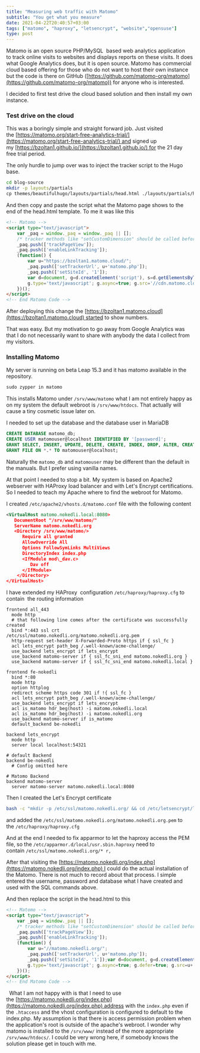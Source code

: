 ```yaml
---
title: "Measuring web traffic with Matomo"
subtitle: "You get what you measure"
date: 2021-04-22T20:40:57+03:00
tags: ["matomo", "haproxy", "letsencrypt", "website","opensuse"]
type: post
---
```

  

Matomo is an open source PHP/MySQL  based web analytics application to track online visits to websites and displays reports on these visits. It does what Google Analytics does, but it is open source. Matomo has commercial cloud based offering for those who do not want to host their own instance but the code is there on GitHub ([https://github.com/matomo-org/matomo](https://github.com/matomo-org/matomo)) for anyone who is interested.

I decided to first test drive the cloud based solution and then install my own instance. 

### Test drive on the cloud

This was a boringly simple and straight forward job. Just visited the [https://matomo.org/start-free-analytics-trial/](https://matomo.org/start-free-analytics-trial/) and signed up my [https://bzoltan1.github.io/](https://bzoltan1.github.io/) for the 21 day free trial period.

The only hurdle to jump over was to inject the tracker script to the Hugo base. 

```bash
cd blog-source  
mkdir -p layouts/partials  
cp themes/beautifulhugo/layouts/partials/head.html ./layouts/partials/head.html
```
  

And then copy and paste the script what the Matomo page shows to the end of the head.html template. To me it was like this

```html
<!-- Matomo -->
<script type="text/javascript">
    var _paq = window._paq = window._paq || [];
    /* tracker methods like "setCustomDimension" should be called before "trackPageView" */
    _paq.push(['trackPageView']);
    _paq.push(['enableLinkTracking']);
    (function() {
        var u="https://bzoltan1.matomo.cloud/";
        _paq.push(['setTrackerUrl', u+'matomo.php']);
        _paq.push(['setSiteId', '1']);
        var d=document, g=d.createElement('script'), s=d.getElementsByTagName('script')[0];
        g.type='text/javascript'; g.async=true; g.src='//cdn.matomo.cloud/bzoltan1.matomo.cloud/matomo.js'; s.parentNode.insertBefore(g,s);
    })();
</script>
<!-- End Matomo Code -->
```
  

After deploying this change the [https://bzoltan1.matomo.cloud](https://bzoltan1.matomo.cloud) started to show numbers.

That was easy. But my motivation to go away from Google Analytics was that I do not necessarily want to share with anybody the data I collect from my visitors.

### Installing Matomo

My server is running on beta Leap 15.3 and it has matomo available in the repository.

```bash
sudo zypper in matomo
```

This installs Matomo under `/srv/www/matomo` what I am not entirely happy as on my system the default webroot is `/srv/www/htdocs`. That actually will cause a tiny cosmetic issue later on.

I needed to set up the database and the database user in MariaDB

```sql
CREATE DATABASE matomo_db;  
CREATE USER matomouser@localhost IDENTIFIED BY '[password]';  
GRANT SELECT, INSERT, UPDATE, DELETE, CREATE, INDEX, DROP, ALTER, CREATE TEMPORARY TABLES, LOCK TABLES ON matomo_db.* TO matomouser@localhost;  
GRANT FILE ON *.* TO matomouser@localhost;
```

Naturally the `matomo_db` and `matomouser` may be different than the default in the manuals. But I prefer using vanilla names.


At that point I needed to stop a bit. My system is based on Apache2 webserver with HAProxy load balancer and with Let's Encrypt certifications. So I needed to teach my Apache where to find the webroot for Matomo.

I created `/etc/apache2/vhosts.d/matomo.conf` file with the following content


```xml
<VirtualHost matomo.nokedli.local:8080>  
   DocumentRoot "/srv/www/matomo/"  
   ServerName matomo.nokedli.org  
   <Directory /srv/www/matomo/>  
      Require all granted  
      AllowOverride All  
      Options FollowSymLinks MultiViews  
      DirectoryIndex index.php  
      <IfModule mod\_dav.c>  
         Dav off  
      </IfModule>  
    </Directory>  
</VirtualHost>
```

I have extended my HAProxy  configuration `/etc/haproxy/haproxy.cfg` to contain  the routing information

```
frontend all_443
  mode http
  # that following line comes after the certificate was successfully created
  bind *:443 ssl crt /etc/ssl/matomo.nokedli.org/matomo.nokedli.org.pem 
  http-request set-header X-Forwarded-Proto https if { ssl_fc }
  acl lets_encrypt path_beg /.well-known/acme-challenge/
  use_backend lets_encrypt if lets_encrypt
  use_backend matomo-server if { ssl_fc_sni_end matomo.nokedli.org }
  use_backend matomo-server if { ssl_fc_sni_end matomo.nokedli.local }

frontend fe-nokedli
  bind *:80
  mode http
  option httplog
  redirect scheme https code 301 if !{ ssl_fc }
  acl lets_encrypt path_beg /.well-known/acme-challenge/
  use_backend lets_encrypt if lets_encrypt
  acl is_matomo hdr_beg(host) -i matomo.nokedli.local
  acl is_matomo hdr_beg(host) -i matomo.nokedli.org
  use_backend matomo-server if is_matomo
  default_backend be-nokedli

backend lets_encrypt
  mode http
  server local localhost:54321

# default Backend
backend be-nokedli
  # Config omitted here

# Matomo Backend
backend matomo-server
  server matomo-server matomo.nokedli.local:8080
```
  

Then I created the Let's Encrypt certificate

```bash
bash -c "mkdir -p /etc/ssl/matomo.nokedli.org/ && cd /etc/letsencrypt/live/matomo.nokedli.org/ && cat fullchain.pem privkey.pem > /etc/ssl/matomo.nokedli.org/matomo.nokedli.org.pem"
```

and added the `/etc/ssl/matomo.nokedli.org/matomo.nokedli.org.pem` to the `/etc/haproxy/haproxy.cfg`

And at the end I needed to fix apparmor to let the haproxy access the PEM file, so the `/etc/apparmor.d/local/usr.sbin.haproxy` need to contain `/etc/ssl/matomo.nokedli.org/* r,`


After that visiting the [https://matomo.nokedli.org/index.php](https://matomo.nokedli.org/index.php) I could do the actual installation of the Matomo. There is not much to record about that process. I simple entered the username, password and database what I have created and used with the SQL commands above.

And then replace the script in the head.html to this

```html
<!-- Matomo -->  
<script type="text/javascript">
    var _paq = window._paq || [];
    /* tracker methods like "setCustomDimension" should be called before "trackPageView" */
    _paq.push(['trackPageView']);
    _paq.push(['enableLinkTracking']);
    (function() {
        var u="//matomo.nokedli.org/";
        _paq.push(['setTrackerUrl', u+'matomo.php']);
        _paq.push(['setSiteId', '1']);var d=document, g=d.createElement('script'), s=d.getElementsByTagName('script')[0];
        g.type='text/javascript'; g.async=true; g.defer=true; g.src=u+'matomo.js'; s.parentNode.insertBefore(g,s);
    })();
</script>
<!-- End Matomo Code -->  
```
 
What I am not happy with is that I need to use the [https://matomo.nokedli.org/index.php](https://matomo.nokedli.org/index.php) address with the `index.php` even if the `.htaccess` and the vhost configuration is configured to default to the index.php. My assumption is that there is access permission problem when the application's root is outside of the apache's webroot. I wonder why matomo is installed to the `/srv/www/` instead of the more appropriate `/srv/www/htdocs/`. I could be very wrong here, if somebody knows the solution please get in touch with me.

